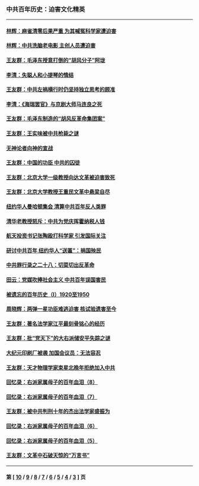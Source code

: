 ### 中共百年历史：迫害文化精英
---
#### [林辉：麻雀清零后果严重 为其喊冤科学家遭迫害](../../pages/nf1176111/n13746900.md?05310430) 
#### [林辉：中共洗脑老电影 主创人员遭迫害](../../pages/nf1176111/n13699437.md?05310430) 
#### [王友群：毛泽东授意打倒的“胡风分子”阿垅](../../pages/nf1176111/n13592541.md?05310430) 
#### [李清：失聪人和小提琴的情结](../../pages/nf1176111/n13459280.md?05310430) 
#### [王友群：中共左祸横行时仍坚持独立思考的顾准](../../pages/nf1176111/n13444722.md?05310430) 
#### [李清：《海瑞罢官》与京剧大师马连良之死](../../pages/nf1176111/n13412316.md?05310430) 
#### [王友群：毛泽东制造的“胡风反革命集团案”](../../pages/nf1176111/n13324909.md?05310430) 
#### [王友群：王实味被中共枪毙之谜](../../pages/nf1176111/n13307502.md?05310430) 
#### [无神论者向神的宣战](../../pages/nf1176111/n13281535.md?05310430) 
#### [王友群：中国的功臣 中共的囚徒](../../pages/nf1176111/n13291790.md?05310430) 
#### [王友群：北京大学一级教授向达文革被迫害致死](../../pages/nf1176111/n13150966.md?05310430) 
#### [王友群：北京大学教授王重民文革中悬梁自尽](../../pages/nf1176111/n13084645.md?05310430) 
#### [纽约华人曼哈顿集会 清算中共百年反人类罪](../../pages/nf1176111/n13084157.md?05310430) 
#### [清华老教授怒斥：中共为党庆挥霍纳税人钱](../../pages/nf1176111/n13071430.md?05310430) 
#### [航天投资书记张陶殴打科学家 引发国际关注](../../pages/nf1176111/n13069132.md?05310430) 
#### [研讨中共百年 纽约华人“送匾”：祸国殃民](../../pages/nf1176111/n13057367.md?05310430) 
#### [中共罪行录之二十八：切菜切出反革命](../../pages/nf1176111/n13030600.md?05310430) 
#### [田云：党媒吹捧社会主义 中共百年误国害民](../../pages/nf1176111/n13006682.md?05310430) 
#### [被遗忘的百年历史（I）1920至1950](../../pages/nf1176111/n12986411.md?05310430) 
#### [周晓辉：两弹一星功臣难逃迫害 核试验遗害至今](../../pages/nf1176111/n12974997.md?05310430) 
#### [王友群：著名法学家江平最刻骨铭心的经历](../../pages/nf1176111/n12970787.md?05310430) 
#### [王友群：批“党天下”的大右派储安平失踪之谜](../../pages/nf1176111/n12954229.md?05310430) 
#### [大纪元印刷厂被袭 加国会议员：无法容忍](../../pages/nf1176111/n12883028.md?05310430) 
#### [王友群：天才物理学家束星北晚年拒绝加入中共](../../pages/nf1176111/n12792913.md?05310430) 
#### [回忆录：右派家属母子的百年血泪（8）](../../pages/nf1176111/n12706196.md?05310430) 
#### [回忆录：右派家属母子的百年血泪（7）](../../pages/nf1176111/n12706191.md?05310430) 
#### [王友群：被中共判刑十年的杰出法学家盛振为](../../pages/nf1176111/n12706141.md?05310430) 
#### [回忆录：右派家属母子的百年血泪（6）](../../pages/nf1176111/n12698863.md?05310430) 
#### [回忆录：右派家属母子的百年血泪（5）](../../pages/nf1176111/n12692515.md?05310430) 
#### [王友群：文革中石破天惊的“万言书”](../../pages/nf1176111/n12690994.md?05310430) 

---
#### 第 [ [10](./10.md?05310430) / [9](./9.md?05310430) / [8](./8.md?05310430) / [7](./7.md?05310430) / [6](./6.md?05310430) / [5](./5.md?05310430) / [4](./4.md?05310430) / [3](./3.md?05310430) ] 页
